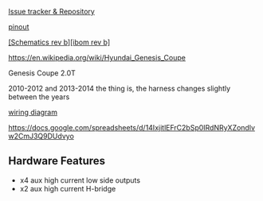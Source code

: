 [Issue tracker & Repository](https://github.com/rusefi/hellen154hyundai)

[pinout](https://rusefi.com/docs/pinouts/hellen/hellen154hyundai/)

[[Schematics rev b]](Hardware/Hellen/hellen154hyundai-b-schematic.pdf)[[ibom rev b]](https://rusefi.com/docs/ibom/hellen154hyundai-b-ibom.html)

https://en.wikipedia.org/wiki/Hyundai_Genesis_Coupe


Genesis Coupe 2.0T

2010-2012
and 2013-2014
the thing is, the harness changes slightly between the years

[wiring diagram](https://github.com/rusefi/rusefi/wiki/Hyundai-Genesis-Coupe)

https://docs.google.com/spreadsheets/d/14IxjitlEFrC2bSp0IRdNRyXZondlvw2CmJ3Q9DUdvyo


## Hardware Features 
* x4 aux high current low side outputs
* x2 aux high current H-bridge
